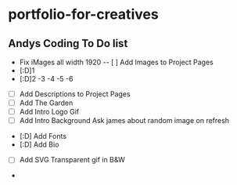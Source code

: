 # portfolio-for-creatives
## Andys Coding To Do list
 
 - Fix iMages all width 1920
-- [ ]  Add Images to Project Pages
- [:D]1
- [:D]2
-3
-4
-5
-6
- [ ]  Add Descriptions to Project Pages
- [ ]  Add The Garden
- [ ]  Add Intro Logo Gif
- [ ]  Add Intro Background Ask james about random image on refresh 
- [:D]  Add Fonts
- [:D]  Add Bio
- [ ]  Add SVG Transparent gif in B&W
- 